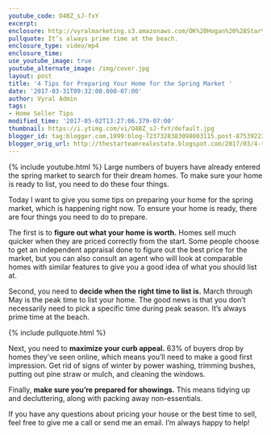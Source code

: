 ```yaml
---
youtube_code: O4BZ_sJ-fxY
excerpt:
enclosure: http://vyralmarketing.s3.amazonaws.com/OK%20Hogan%20%28Star%20Team%29/Crystal%20Coast%20Real%20Estate-%204%20Tips%20for%20Preparing%20Your%20Home%20for%20the%20Spring%20Market.mp4
pullquote: It’s always prime time at the beach.
enclosure_type: video/mp4
enclosure_time:
use_youtube_image: true
youtube_alternate_image: /img/cover.jpg
layout: post
title: '4 Tips for Preparing Your Home for the Spring Market '
date: '2017-03-31T09:32:00.000-07:00'
author: Vyral Admin
tags:
- Home Seller Tips
modified_time: '2017-05-02T13:27:06.379-07:00'
thumbnail: https://i.ytimg.com/vi/O4BZ_sJ-fxY/default.jpg
blogger_id: tag:blogger.com,1999:blog-7237328383098003115.post-8753922328082638628
blogger_orig_url: http://thestarteamrealestate.blogspot.com/2017/03/4-tips-for-preparing-your-home-for.html
---
```

{% include youtube.html %}
Large numbers of buyers have already entered the spring market to search for their dream homes. To make sure your home is ready to list, you need to do these four things.

Today I want to give you some tips on preparing your home for the spring market, which is happening right now. To ensure your home is ready, there are four things you need to do to prepare.

The first is to **figure out what your home is worth.** Homes sell much quicker when they are priced correctly from the start. Some people choose to get an independent appraisal done to figure out the best price for the market, but you can also consult an agent who will look at comparable homes with similar features to give you a good idea of what you should list at.

Second, you need to **decide when the right time to list is.** March through May is the peak time to list your home. The good news is that you don’t necessarily need to pick a specific time during peak season. It’s always prime time at the beach.

{% include pullquote.html %}

Next, you need to **maximize your curb appeal.** 63% of buyers drop by homes they’ve seen online, which means you’ll need to make a good first impression. Get rid of signs of winter by power washing, trimming bushes, putting out pine straw or mulch, and cleaning the windows.

Finally, **make sure you’re prepared for showings.** This means tidying up and decluttering, along with packing away non-essentials.

If you have any questions about pricing your house or the best time to sell, feel free to give me a call or send me an email. I’m always happy to help!
